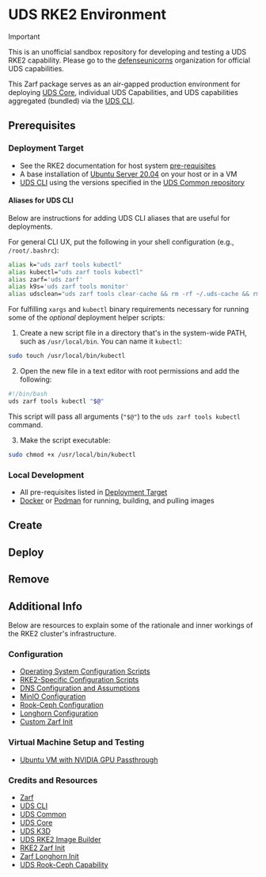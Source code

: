 # UDS RKE2 Environment

> [!IMPORTANT]
> This is an unofficial sandbox repository for developing and testing a UDS RKE2 capability. Please go to the [defenseunicorns](https://github.com/defenseunicorns) organization for official UDS capabilities.

This Zarf package serves as an air-gapped production environment for deploying [UDS Core](https://github.com/defenseunicorns/uds-core), individual UDS Capabilities, and UDS capabilities aggregated (bundled) via the [UDS CLI](https://github.com/defenseunicorns/uds-cli).

## Prerequisites

### Deployment Target

- See the RKE2 documentation for host system [pre-requisites](https://docs.rke2.io/install/requirements)
- A base installation of [Ubuntu Server 20.04](https://ubuntu.com/download/server) on your host or in a VM
- [UDS CLI](https://github.com/defenseunicorns/uds-cli/blob/main/README.md#install) using the versions specified in the [UDS Common repository](https://github.com/defenseunicorns/uds-common/blob/main/README.md#supported-tool-versions)

#### Aliases for UDS CLI

Below are instructions for adding UDS CLI aliases that are useful for deployments.

For general CLI UX, put the following in your shell configuration (e.g., `/root/.bashrc`):

```bash
alias k="uds zarf tools kubectl"
alias kubectl="uds zarf tools kubectl"
alias zarf='uds zarf'
alias k9s='uds zarf tools monitor'
alias udsclean="uds zarf tools clear-cache && rm -rf ~/.uds-cache && rm -rf ~/.zarf-cache && rm -rf /tmp/uds* && rm -rf /tmp/zarf-*"
```

For fulfilling `xargs` and `kubectl` binary requirements necessary for running some of the _optional_ deployment helper scripts:

1. Create a new script file in a directory that's in the system-wide PATH, such as `/usr/local/bin`. You can name it `kubectl`:

```bash
sudo touch /usr/local/bin/kubectl
```

2. Open the new file in a text editor with root permissions and add the following:

```bash
#!/bin/bash
uds zarf tools kubectl "$@"
```

This script will pass all arguments (`"$@"`) to the `uds zarf tools kubectl` command.

3. Make the script executable:

```bash
sudo chmod +x /usr/local/bin/kubectl
```

### Local Development

- All pre-requisites listed in [Deployment Target](#deployment-target)
- [Docker](https://docs.docker.com/get-docker/) or [Podman](https://podman.io/getting-started/installation) for running, building, and pulling images

## Create

<!-- TODO: create instructions -->

## Deploy

<!-- TODO: release-please setup -->
<!-- TODO: deploy instructions -->

## Remove

<!-- TODO: remove instructions -->

## Additional Info

Below are resources to explain some of the rationale and inner workings of the RKE2 cluster's infrastructure.

### Configuration

- [Operating System Configuration Scripts](docs/OS.md)
- [RKE2-Specific Configuration Scripts](docs/RKE2.md)
- [DNS Configuration and Assumptions](docs/DNS.md)
- [MinIO Configuration](docs/MINIO.md)
- [Rook-Ceph Configuration](docs/ROOK-CEPH.md)
- [Longhorn Configuration](docs/LONGHORN.md)
- [Custom Zarf Init](docs/INIT.md)

### Virtual Machine Setup and Testing

- [Ubuntu VM with NVIDIA GPU Passthrough](docs/VM.md)

### Credits and Resources

- [Zarf](https://github.com/defenseunicorns/zarf)
- [UDS CLI](https://github.com/defenseunicorns/uds-cli)
- [UDS Common](https://github.com/defenseunicorns/uds-common)
- [UDS Core](https://github.com/defenseunicorns/uds-core)
- [UDS K3D](https://github.com/defenseunicorns/uds-k3d)
- [UDS RKE2 Image Builder](https://github.com/defenseunicorns/uds-rke2-image-builder)
- [RKE2 Zarf Init](https://github.com/defenseunicorns/zarf-package-rke2-init)
- [Zarf Longhorn Init](https://github.com/defenseunicorns/zarf-init-longhorn)
- [UDS Rook-Ceph Capability](https://github.com/defenseunicorns/uds-capability-rook-ceph)
